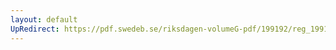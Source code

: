 ```yaml
---
layout: default
UpRedirect: https://pdf.swedeb.se/riksdagen-volumeG-pdf/199192/reg_199192_TU/reg_199192_TU_0013.pdf
---
```

